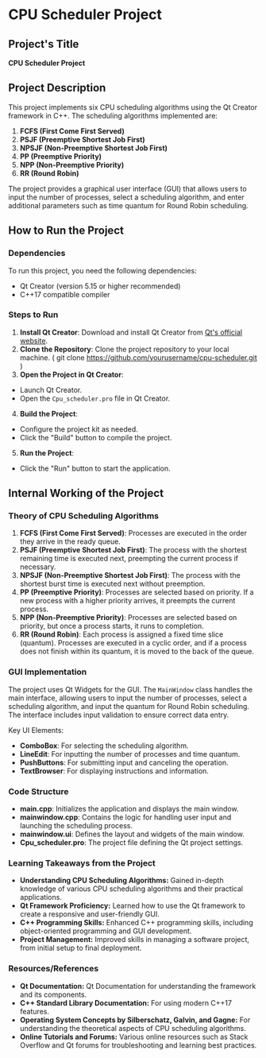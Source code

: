 # CPU Scheduler Project

## Project's Title
**CPU Scheduler Project**

## Project Description
This project implements six CPU scheduling algorithms using the Qt Creator framework in C++. The scheduling algorithms implemented are:

1. **FCFS (First Come First Served)**
2. **PSJF (Preemptive Shortest Job First)**
3. **NPSJF (Non-Preemptive Shortest Job First)**
4. **PP (Preemptive Priority)**
5. **NPP (Non-Preemptive Priority)**
6. **RR (Round Robin)**

The project provides a graphical user interface (GUI) that allows users to input the number of processes, select a scheduling algorithm, and enter additional parameters such as time quantum for Round Robin scheduling.

## How to Run the Project

### Dependencies
To run this project, you need the following dependencies:

- Qt Creator (version 5.15 or higher recommended)
- C++17 compatible compiler

### Steps to Run
1. **Install Qt Creator**: Download and install Qt Creator from [Qt's official website](https://www.qt.io/download).
2. **Clone the Repository**: Clone the project repository to your local machine. ( git clone https://github.com/yourusername/cpu-scheduler.git )
3. **Open the Project in Qt Creator**:
- Launch Qt Creator.
- Open the `Cpu_scheduler.pro` file in Qt Creator.
4. **Build the Project**:
- Configure the project kit as needed.
- Click the "Build" button to compile the project.
5. **Run the Project**:
- Click the "Run" button to start the application.

## Internal Working of the Project

### Theory of CPU Scheduling Algorithms
1. **FCFS (First Come First Served)**: Processes are executed in the order they arrive in the ready queue.
2. **PSJF (Preemptive Shortest Job First)**: The process with the shortest remaining time is executed next, preempting the current process if necessary.
3. **NPSJF (Non-Preemptive Shortest Job First)**: The process with the shortest burst time is executed next without preemption.
4. **PP (Preemptive Priority)**: Processes are selected based on priority. If a new process with a higher priority arrives, it preempts the current process.
5. **NPP (Non-Preemptive Priority)**: Processes are selected based on priority, but once a process starts, it runs to completion.
6. **RR (Round Robin)**: Each process is assigned a fixed time slice (quantum). Processes are executed in a cyclic order, and if a process does not finish within its quantum, it is moved to the back of the queue.

### GUI Implementation
The project uses Qt Widgets for the GUI. The `MainWindow` class handles the main interface, allowing users to input the number of processes, select a scheduling algorithm, and input the quantum for Round Robin scheduling. The interface includes input validation to ensure correct data entry.

Key UI Elements:
- **ComboBox**: For selecting the scheduling algorithm.
- **LineEdit**: For inputting the number of processes and time quantum.
- **PushButtons**: For submitting input and canceling the operation.
- **TextBrowser**: For displaying instructions and information.

### Code Structure
- **main.cpp**: Initializes the application and displays the main window.
- **mainwindow.cpp**: Contains the logic for handling user input and launching the scheduling process.
- **mainwindow.ui**: Defines the layout and widgets of the main window.
- **Cpu_scheduler.pro**: The project file defining the Qt project settings.

### Learning Takeaways from the Project
- **Understanding CPU Scheduling Algorithms:** Gained in-depth knowledge of various CPU scheduling algorithms and their practical applications.
- **Qt Framework Proficiency:** Learned how to use the Qt framework to create a responsive and user-friendly GUI.
- **C++ Programming Skills:** Enhanced C++ programming skills, including object-oriented programming and GUI development.
- **Project Management:** Improved skills in managing a software project, from initial setup to final deployment.

### Resources/References
- **Qt Documentation:** Qt Documentation for understanding the framework and its components.
- **C++ Standard Library Documentation:** For using modern C++17 features.
- **Operating System Concepts by Silberschatz, Galvin, and Gagne:** For understanding the theoretical aspects of CPU scheduling algorithms.
- **Online Tutorials and Forums:** Various online resources such as Stack Overflow and Qt forums for troubleshooting and learning best practices.

